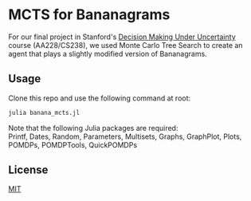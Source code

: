 # MCTS for Bananagrams

For our final project in Stanford's [Decision Making Under Uncertainty](https://aa228.stanford.edu/) course (AA228/CS238), we used Monte Carlo Tree Search to create an agent that plays a slightly modified version of Bananagrams. 

## Usage

Clone this repo and use the following command at root:
```julia
julia banana_mcts.jl
```
Note that the following Julia packages are required: \
Printf, Dates, Random, Parameters, Multisets, Graphs, GraphPlot, Plots, POMDPs, POMDPTools, QuickPOMDPs

## License

[MIT](https://choosealicense.com/licenses/mit/)
